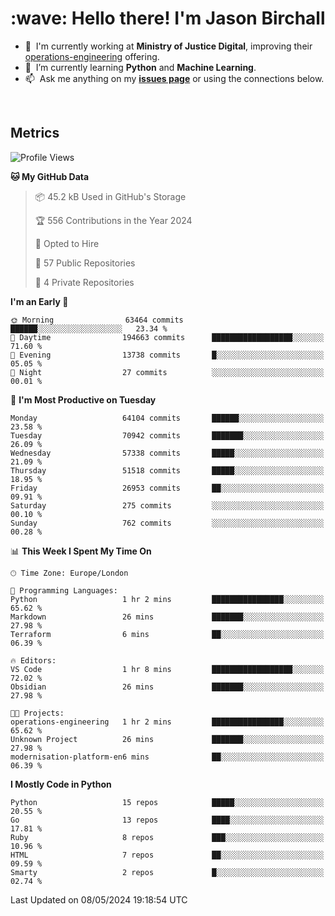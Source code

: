 <h1 align="left" id="jason-title">:wave: Hello there! I'm Jason Birchall</h1>

- :office: &nbsp;I'm currently working at **Ministry of Justice Digital**, improving their [operations-engineering](https://github.com/ministryofjustice/operations-engineering) offering.
- :seedling: &nbsp;I’m currently learning **Python** and **Machine Learning**.
- :mailbox: &nbsp;Ask me anything on my **[issues page]** or using the connections below.


<br>


<h2>Metrics</h2>

<!--START_SECTION:waka-->
![Profile Views](http://img.shields.io/badge/Profile%20Views-9-blue)

**🐱 My GitHub Data** 

> 📦 45.2 kB Used in GitHub's Storage 
 > 
> 🏆 556 Contributions in the Year 2024
 > 
> 💼 Opted to Hire
 > 
> 📜 57 Public Repositories 
 > 
> 🔑 4 Private Repositories 
 > 
**I'm an Early 🐤** 

```text
🌞 Morning                63464 commits       ██████░░░░░░░░░░░░░░░░░░░   23.34 % 
🌆 Daytime                194663 commits      ██████████████████░░░░░░░   71.60 % 
🌃 Evening                13738 commits       █░░░░░░░░░░░░░░░░░░░░░░░░   05.05 % 
🌙 Night                  27 commits          ░░░░░░░░░░░░░░░░░░░░░░░░░   00.01 % 
```
📅 **I'm Most Productive on Tuesday** 

```text
Monday                   64104 commits       ██████░░░░░░░░░░░░░░░░░░░   23.58 % 
Tuesday                  70942 commits       ███████░░░░░░░░░░░░░░░░░░   26.09 % 
Wednesday                57338 commits       █████░░░░░░░░░░░░░░░░░░░░   21.09 % 
Thursday                 51518 commits       █████░░░░░░░░░░░░░░░░░░░░   18.95 % 
Friday                   26953 commits       ██░░░░░░░░░░░░░░░░░░░░░░░   09.91 % 
Saturday                 275 commits         ░░░░░░░░░░░░░░░░░░░░░░░░░   00.10 % 
Sunday                   762 commits         ░░░░░░░░░░░░░░░░░░░░░░░░░   00.28 % 
```


📊 **This Week I Spent My Time On** 

```text
🕑︎ Time Zone: Europe/London

💬 Programming Languages: 
Python                   1 hr 2 mins         ████████████████░░░░░░░░░   65.62 % 
Markdown                 26 mins             ███████░░░░░░░░░░░░░░░░░░   27.98 % 
Terraform                6 mins              ██░░░░░░░░░░░░░░░░░░░░░░░   06.39 % 

🔥 Editors: 
VS Code                  1 hr 8 mins         ██████████████████░░░░░░░   72.02 % 
Obsidian                 26 mins             ███████░░░░░░░░░░░░░░░░░░   27.98 % 

🐱‍💻 Projects: 
operations-engineering   1 hr 2 mins         ████████████████░░░░░░░░░   65.62 % 
Unknown Project          26 mins             ███████░░░░░░░░░░░░░░░░░░   27.98 % 
modernisation-platform-en6 mins              ██░░░░░░░░░░░░░░░░░░░░░░░   06.39 % 
```

**I Mostly Code in Python** 

```text
Python                   15 repos            █████░░░░░░░░░░░░░░░░░░░░   20.55 % 
Go                       13 repos            ████░░░░░░░░░░░░░░░░░░░░░   17.81 % 
Ruby                     8 repos             ███░░░░░░░░░░░░░░░░░░░░░░   10.96 % 
HTML                     7 repos             ██░░░░░░░░░░░░░░░░░░░░░░░   09.59 % 
Smarty                   2 repos             █░░░░░░░░░░░░░░░░░░░░░░░░   02.74 % 
```




 Last Updated on 08/05/2024 19:18:54 UTC
<!--END_SECTION:waka-->

<!-- links -->

[issues page]: https://github.com/jasonBirchall/jasonBirchall/issues "jasonBirchall/issues"
